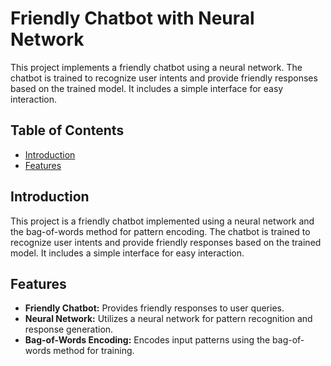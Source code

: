 # Friendly Chatbot with Neural Network

This project implements a friendly chatbot using a neural network. The chatbot is trained to recognize user intents and provide friendly responses based on the trained model. It includes a simple interface for easy interaction.

## Table of Contents

- [Introduction](#introduction)
- [Features](#features)

## Introduction

This project is a friendly chatbot implemented using a neural network and the bag-of-words method for pattern encoding. The chatbot is trained to recognize user intents and provide friendly responses based on the trained model. It includes a simple interface for easy interaction.

## Features

- **Friendly Chatbot:** Provides friendly responses to user queries.
- **Neural Network:** Utilizes a neural network for pattern recognition and response generation.
- **Bag-of-Words Encoding:** Encodes input patterns using the bag-of-words method for training.





